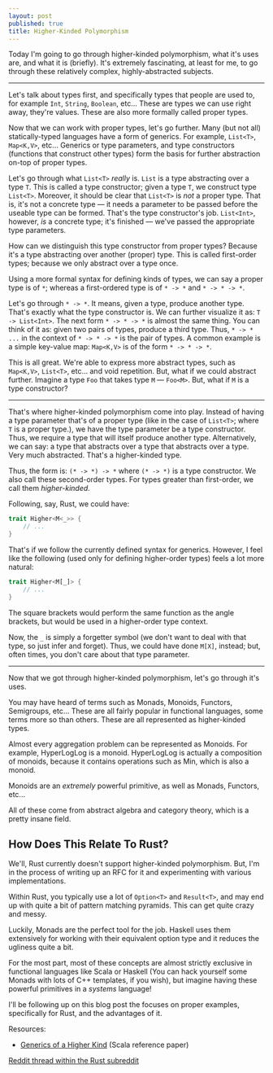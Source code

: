 ```yaml
---
layout: post
published: true
title: Higher-Kinded Polymorphism
---
```


Today I'm going to go through higher-kinded polymorphism, what it's uses are, and what it is (briefly). It's extremely fascinating, at least for me, to go through these relatively complex, highly-abstracted subjects.

---

Let's talk about types first, and specifically types that people are used to, for example `Int`, `String`, `Boolean`, etc... These are types we can use right away, they're values. These are also more formally called proper types.

Now that we can work with proper types, let's go further. Many (but not all) statically-typed languages have a form of generics. For example, `List<T>`, `Map<K,V>`, etc... Generics or type parameters, and type constructors (functions that construct other types) form the basis for further abstraction on-top of proper types.

Let's go through what `List<T>` *really* is. `List` is a type abstracting over a type `T`. This is called a type constructor; given a type `T`, we construct type `List<T>`. Moreover, it should be clear that `List<T>` is *not* a proper type. That is, it's not a concrete type &mdash; it needs a parameter to be passed before the useable type can be formed. That's the type constructor's job. `List<Int>`, however, *is* a concrete type; it's finished &mdash; we've passed the appropriate type parameters.

How can we distinguish this type constructor from proper types? Because it's a type abstracting over another (proper) type. This is called first-order types; because we only abstract over a type once.

Using a more formal syntax for defining kinds of types, we can say a proper type is of `*`; whereas a first-ordered type is of `* -> *` and `* -> * -> *`.

Let's go through `* -> *`. It means, given a type, produce another type. That's exactly what the type constructor is. We can further visualize it as: `T -> List<Int>`. The next form `* -> * -> *` is almost the same thing. You can think of it as: given two pairs of types, produce a third type. Thus, `* -> * ...` in the context of `* -> * -> *` is the pair of types. A common example is a simple key-value map: `Map<K,V>` is of the form `* -> * -> *`.

This is all great. We're able to express more abstract types, such as `Map<K,V>`, `List<T>`, etc... and void repetition. But, what if we could abstract further. Imagine a type `Foo` that takes type `M` &mdash; `Foo<M>`. But, what if `M` is a type constructor?

---

That's where higher-kinded polymorphism come into play. Instead of having a type parameter that's of a proper type (like in the case of `List<T>`; where `T` is a proper type.), we have the type parameter be a type constructor. Thus, we require a type that will itself produce another type. Alternatively, we can say: a type that abstracts over a type that abstracts over a type. Very much abstracted. That's a higher-kinded type.

Thus, the form is: `(* -> *) -> *` where `(* -> *)` is a type constructor. We also call these second-order types. For types greater than first-order, we call them *higher-kinded*.

Following, say, Rust, we could have:

```rust
trait Higher<M<_>> {
	// ...
}
```

That's if we follow the currently defined syntax for generics. However, I feel like the following (used only for defining higher-order types) feels a lot more natural:

```rust
trait Higher<M[_]> {
	// ...
}
```

The square brackets would perform the same function as the angle brackets, but would be used in a higher-order type context.

Now, the `_` is simply a forgetter symbol (we don't want to deal with that type, so just infer and forget). Thus, we could have done `M[X]`, instead; but, often times, you don't care about that type parameter.

---

Now that we got through higher-kinded polymorphism, let's go through it's uses.

You may have heard of terms such as Monads, Monoids, Functors, Semigroups, etc... These are all fairly popular in functional languages, some terms more so than others. These are all represented as higher-kinded types.

Almost every aggregation problem can be represented as Monoids. For example, HyperLogLog is a monoid. HyperLogLog is actually a composition of monoids, because it contains operations such as Min, which is also a monoid.

Monoids are an *extremely* powerful primitive, as well as Monads, Functors, etc...

All of these come from abstract algebra and category theory, which is a pretty insane field.

## How Does This Relate To Rust?

We'll, Rust currently doesn't support higher-kinded polymorphism. But, I'm in the process of writing up an RFC for it and experimenting with various implementations.

Within Rust, you typically use a lot of `Option<T>` and `Result<T>`, and may end up with quite a bit of pattern matching pyramids. This can get quite crazy and messy.

Luckily, Monads are the perfect tool for the job. Haskell uses them extensively for working with their equivalent option type and it reduces the ugliness quite a bit.

For the most part, most of these concepts are almost strictly exclusive in functional languages like Scala or Haskell (You can hack yourself some Monads with lots of C++ templates, if you wish), but imagine having these powerful primitives in a *systems* language!

I'll be following up on this blog post the focuses on proper examples, specifically for Rust, and the advantages of it.

Resources:

* [Generics of a Higher Kind](http://adriaanm.github.io/files/higher.pdf) (Scala reference paper)


[Reddit thread within the Rust subreddit](http://www.reddit.com/r/rust/comments/2212j2/higherkinded_polymorphism/)